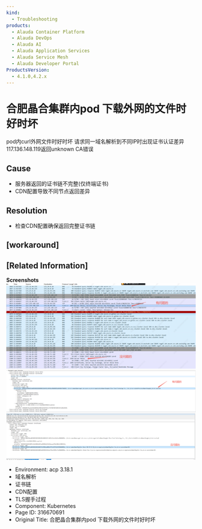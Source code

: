 ```yaml
---
kind:
  - Troubleshooting
products:
  - Alauda Container Platform
  - Alauda DevOps
  - Alauda AI
  - Alauda Application Services
  - Alauda Service Mesh
  - Alauda Developer Portal
ProductsVersion:
  - 4.1.0,4.2.x
---
```

<!-- A type of document that involves encountering a fault, diagnosing it, performing root cause analysis, and providing solutions. -->

# 合肥晶合集群内pod 下载外网的文件时好时坏

pod内curl外网文件时好时坏 请求同一域名解析到不同IP时出现证书认证差异 117.136.148.119返回unknown CA错误

## Cause
- 服务器返回的证书链不完整(仅终端证书)
- CDN配置导致不同节点返回差异

## Resolution
- 检查CDN配置确保返回完整证书链

## [workaround]

## [Related Information]
**Screenshots**
![](assets/he-fei-jing-he-ji-qun-nei-pod-xia-zai-wai-wang-de-wen-jian-shi-hao-shi-pi/image-2025-7-15_18-25-13.png)
![](assets/he-fei-jing-he-ji-qun-nei-pod-xia-zai-wai-wang-de-wen-jian-shi-hao-shi-pi/image-2025-7-15_18-26-48.png)
![](assets/he-fei-jing-he-ji-qun-nei-pod-xia-zai-wai-wang-de-wen-jian-shi-hao-shi-pi/image-2025-7-15_18-28-47.png)
- Environment: acp 3.18.1
- 域名解析
- 证书链
- CDN配置
- TLS握手过程
- Component: Kubernetes
- Page ID: 316670691
- Original Title: 合肥晶合集群内pod 下载外网的文件时好时坏
